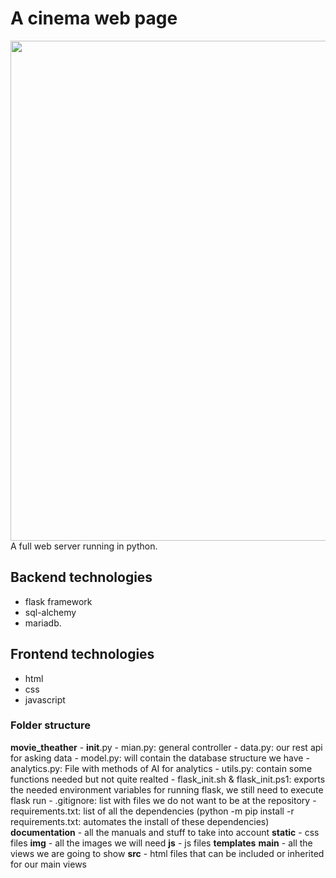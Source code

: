 # A cinema web page


<img width="800" src="https://github-readme-stats.vercel.app/api/pin/?username=chriss1245&repo=movie_theather&theme=vue-dark" align="center"/>
A full web server running in python.

## Backend technologies
 - flask framework
 - sql-alchemy
 - mariadb.

## Frontend technologies
 - html
 - css
 - javascript
 
### Folder structure

<b>movie_theather</b>
    - __init__.py
    - mian.py: general controller
    - data.py: our rest api for asking data 
    - model.py: will contain the database structure we have
    - analytics.py: File with methods of AI for analytics
    - utils.py: contain some functions needed but not quite realted
    - flask_init.sh & flask_init.ps1: exports the needed environment variables for running flask, we still     need to execute flask run
    - .gitignore: list with files we do not want to be at the repository
    - requirements.txt: list of all the dependencies (python -m pip install -r requirements.txt: automates the install of these dependencies)
    <b>documentation</b>
        - all the manuals and stuff to take into account
    <b>static</b>
        - css files
        <b>img</b>
            - all the images we will need
        <b>js</b>
            - js files
    <b>templates</b>
        <b>main</b>
            - all the views we are going to show
        <b>src</b>
            - html files that can be included or inherited for our main views


   